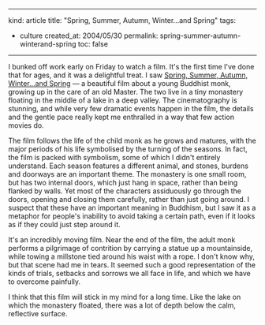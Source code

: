 -----
kind: article
title: "Spring, Summer, Autumn, Winter&#8230;and Spring"
tags:
- culture
created_at: 2004/05/30
permalink: spring-summer-autumn-winterand-spring
toc: false
-----

<p>I bunked off work early on Friday to watch a film. It's the first time I've done that for ages, and it was a delightful treat. I saw <a href="http://www.sonyclassics.com/spring/" title="Official web site">Spring, Summer, Autumn, Winter...and Spring</a> &mdash; a beautiful film about a young Buddhist monk, growing up in the care of an old Master. The two live in a tiny monastery floating in the middle of a lake in a deep valley. The cinematography is stunning, and while very few dramatic events happen in the film, the details and the gentle pace really kept me enthralled in a way that few action movies do.</p>

<p>The film follows the life of the child monk as he grows and matures, with the major periods of his life symbolised by the turning of the seasons. In fact, the film is packed with symbolism, some of which I didn't entirely understand. Each season features a different animal, and stones, burdens and doorways are an important theme. The monastery is one small room, but has two internal doors, which just hang in space, rather than being flanked by walls. Yet most of the characters assiduously go through the doors, opening and closing them carefully, rather than just going around. I suspect that these have an important meaning in Buddhism, but I saw it as a metaphor for people's inability to avoid taking a certain path, even if it looks as if they could just step around it.</p><p>It's an incredibly moving film. Near the end of the film, the adult monk performs a pilgrimage of contrition by carrying a statue up a mountainside, while towing a millstone tied around his waist with a rope. I don't know why, but that scene had me in tears. It seemed such a good representation of the kinds of trials, setbacks and sorrows we all face in life, and which we have to overcome painfully.</p><p>I think that this film will stick in my mind for a long time. Like the lake on which the monastery floated, there was a lot of depth below the calm, reflective surface.</p>
